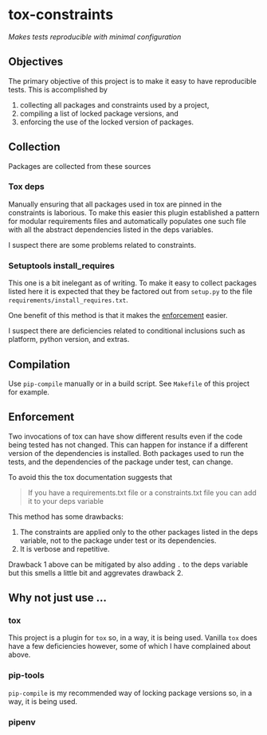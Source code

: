 # tox-constraints

*Makes tests reproducible with minimal configuration*

## Objectives

The primary objective of this project is to make it easy to have reproducible tests.
This is accomplished by

1. collecting all packages and constraints used by a project,
2. compiling a list of locked package versions, and
3. enforcing the use of the locked version of packages.

## Collection

Packages are collected from these sources

### Tox deps

Manually ensuring that all packages used in tox are pinned in the constraints is laborious.
To make this easier this plugin established a pattern for modular requirements files and automatically populates one such file with all the abstract dependencies listed in the deps variables.

I suspect there are some problems related to constraints.
<!--
As such the recommended method as of now is to introduce all constraints via files.
TODO: Implement and test lock/constraints overriding.
-->

### Setuptools install_requires

This one is a bit inelegant as of writing.
To make it easy to collect packages listed here it is expected that they be factored out from `setup.py` to the file `requirements/install_requires.txt`.
<!--
TODO: Would `pyproject.toml` be easier to collect from?
-->

One benefit of this method is that it makes the [enforcement](#enforcement) easier.

I suspect there are deficiencies related to conditional inclusions such as platform, python version, and extras.


## Compilation

Use `pip-compile` manually or in a build script.
See `Makefile` of this project for example.


## Enforcement

Two invocations of tox can have show different results even if the code being tested has not changed.
This can happen for instance if a different version of the dependencies is installed.
Both packages used to run the tests, and the dependencies of the package under test, can change.

To avoid this the tox documentation suggests that

> If you have a requirements.txt file or a constraints.txt file you can add it to your deps variable

This method has some drawbacks:

1. The constraints are applied only to the other packages listed in the deps variable, not to the package under test or its dependencies.
2. It is verbose and repetitive.

Drawback 1 above can be mitigated by also adding `.` to the deps variable but this
smells a little bit and aggrevates drawback 2.


## Why not just use ...

### tox

This project is a plugin for `tox` so, in a way, it is being used.
Vanilla `tox` does have a few deficiencies however, some of which I have complained about above.

### pip-tools

`pip-compile` is my recommended way of locking package versions so, in a way, it is being used.

### pipenv
<!--
I seem to remember pipenv being an all-or-nothing solution but I have not researched it specifically for this project.
TODO: Research what pipenv can do for the objectives of this project
-->
